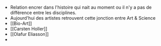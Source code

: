 - Relation encrer dans l'histoire qui nait au moment ou il n'y a pas de différence entre les disciplines.
- Aujourd'hui des artistes retrouvent cette jonction entre Art & Science
- [[Bio-Art]]
- [[Carsten Holler]]
- [[Olafur Eliasson]]
-